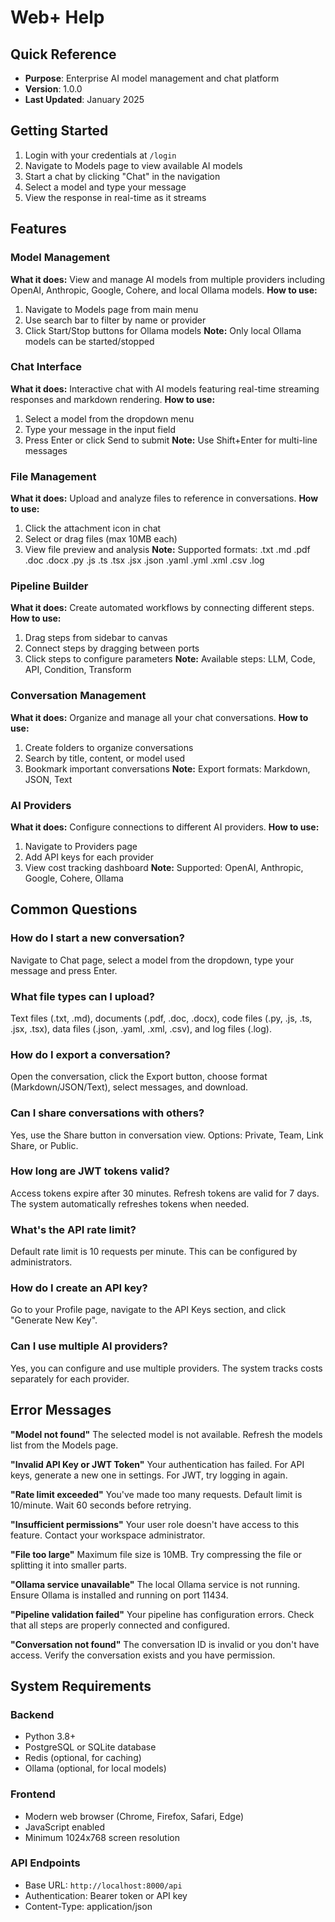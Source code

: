 # Web+ Help

## Quick Reference
- **Purpose**: Enterprise AI model management and chat platform
- **Version**: 1.0.0
- **Last Updated**: January 2025

## Getting Started
1. Login with your credentials at `/login`
2. Navigate to Models page to view available AI models
3. Start a chat by clicking "Chat" in the navigation
4. Select a model and type your message
5. View the response in real-time as it streams

## Features

### Model Management
**What it does:** View and manage AI models from multiple providers including OpenAI, Anthropic, Google, Cohere, and local Ollama models.
**How to use:**
1. Navigate to Models page from main menu
2. Use search bar to filter by name or provider
3. Click Start/Stop buttons for Ollama models
**Note:** Only local Ollama models can be started/stopped

### Chat Interface
**What it does:** Interactive chat with AI models featuring real-time streaming responses and markdown rendering.
**How to use:**
1. Select a model from the dropdown menu
2. Type your message in the input field
3. Press Enter or click Send to submit
**Note:** Use Shift+Enter for multi-line messages

### File Management
**What it does:** Upload and analyze files to reference in conversations.
**How to use:**
1. Click the attachment icon in chat
2. Select or drag files (max 10MB each)
3. View file preview and analysis
**Note:** Supported formats: .txt .md .pdf .doc .docx .py .js .ts .tsx .jsx .json .yaml .yml .xml .csv .log

### Pipeline Builder
**What it does:** Create automated workflows by connecting different steps.
**How to use:**
1. Drag steps from sidebar to canvas
2. Connect steps by dragging between ports
3. Click steps to configure parameters
**Note:** Available steps: LLM, Code, API, Condition, Transform

### Conversation Management
**What it does:** Organize and manage all your chat conversations.
**How to use:**
1. Create folders to organize conversations
2. Search by title, content, or model used
3. Bookmark important conversations
**Note:** Export formats: Markdown, JSON, Text

### AI Providers
**What it does:** Configure connections to different AI providers.
**How to use:**
1. Navigate to Providers page
2. Add API keys for each provider
3. View cost tracking dashboard
**Note:** Supported: OpenAI, Anthropic, Google, Cohere, Ollama

## Common Questions

### How do I start a new conversation?
Navigate to Chat page, select a model from the dropdown, type your message and press Enter.

### What file types can I upload?
Text files (.txt, .md), documents (.pdf, .doc, .docx), code files (.py, .js, .ts, .jsx, .tsx), data files (.json, .yaml, .xml, .csv), and log files (.log).

### How do I export a conversation?
Open the conversation, click the Export button, choose format (Markdown/JSON/Text), select messages, and download.

### Can I share conversations with others?
Yes, use the Share button in conversation view. Options: Private, Team, Link Share, or Public.

### How long are JWT tokens valid?
Access tokens expire after 30 minutes. Refresh tokens are valid for 7 days. The system automatically refreshes tokens when needed.

### What's the API rate limit?
Default rate limit is 10 requests per minute. This can be configured by administrators.

### How do I create an API key?
Go to your Profile page, navigate to the API Keys section, and click "Generate New Key".

### Can I use multiple AI providers?
Yes, you can configure and use multiple providers. The system tracks costs separately for each provider.

## Error Messages

**"Model not found"**
The selected model is not available. Refresh the models list from the Models page.

**"Invalid API Key or JWT Token"**
Your authentication has failed. For API keys, generate a new one in settings. For JWT, try logging in again.

**"Rate limit exceeded"**
You've made too many requests. Default limit is 10/minute. Wait 60 seconds before retrying.

**"Insufficient permissions"**
Your user role doesn't have access to this feature. Contact your workspace administrator.

**"File too large"**
Maximum file size is 10MB. Try compressing the file or splitting it into smaller parts.

**"Ollama service unavailable"**
The local Ollama service is not running. Ensure Ollama is installed and running on port 11434.

**"Pipeline validation failed"**
Your pipeline has configuration errors. Check that all steps are properly connected and configured.

**"Conversation not found"**
The conversation ID is invalid or you don't have access. Verify the conversation exists and you have permission.

## System Requirements

### Backend
- Python 3.8+
- PostgreSQL or SQLite database
- Redis (optional, for caching)
- Ollama (optional, for local models)

### Frontend
- Modern web browser (Chrome, Firefox, Safari, Edge)
- JavaScript enabled
- Minimum 1024x768 screen resolution

### API Endpoints
- Base URL: `http://localhost:8000/api`
- Authentication: Bearer token or API key
- Content-Type: application/json